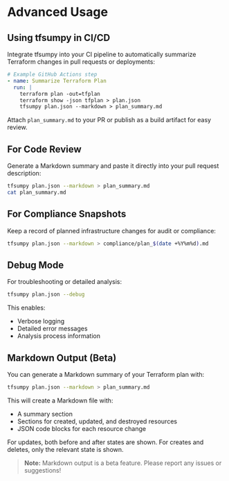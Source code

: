# Advanced Usage

## Using tfsumpy in CI/CD

Integrate tfsumpy into your CI pipeline to automatically summarize Terraform changes in pull requests or deployments:

```yaml
# Example GitHub Actions step
- name: Summarize Terraform Plan
  run: |
    terraform plan -out=tfplan
    terraform show -json tfplan > plan.json
    tfsumpy plan.json --markdown > plan_summary.md
```

Attach `plan_summary.md` to your PR or publish as a build artifact for easy review.

## For Code Review

Generate a Markdown summary and paste it directly into your pull request description:

```bash
tfsumpy plan.json --markdown > plan_summary.md
cat plan_summary.md
```

## For Compliance Snapshots

Keep a record of planned infrastructure changes for audit or compliance:

```bash
tfsumpy plan.json --markdown > compliance/plan_$(date +%Y%m%d).md
```

## Debug Mode

For troubleshooting or detailed analysis:

```bash
tfsumpy plan.json --debug
```

This enables:
- Verbose logging
- Detailed error messages
- Analysis process information

## Markdown Output (Beta)

You can generate a Markdown summary of your Terraform plan with:

```bash
tfsumpy plan.json --markdown > plan_summary.md
```

This will create a Markdown file with:
- A summary section
- Sections for created, updated, and destroyed resources
- JSON code blocks for each resource change

For updates, both before and after states are shown. For creates and deletes, only the relevant state is shown.

> **Note:** Markdown output is a beta feature. Please report any issues or suggestions! 